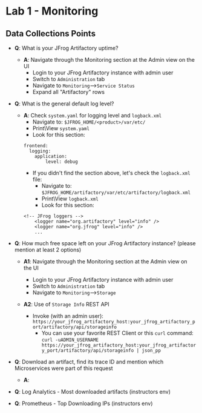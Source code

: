 # Lab 1 - Monitoring

## Data Collections Points

* **Q**: What is your JFrog Artifactory uptime?

    * **A**: Navigate through the Monitoring section at the Admin view on the UI
        * Login to your JFrog Artifactory instance with admin user
        * Switch to `Administration` tab
        * Navigate to `Monitoring`-->`Service Status`
        * Expand all "Artifactory" rows


* **Q**: What is the general default log level?

    * **A**: Check `system.yaml` for logging level and `logback.xml`
        * Navigate to: `$JFROG_HOME/<product>/var/etc/`
        * Print\View `system.yaml`
        * Look for this section:
        ```
      frontend:
          logging:
            application:
                level: debug
      ```
        * If you didn't find the section above, let's check the `logback.xml` file:
            * Navigate to: `$JFROG_HOME/artifactory/var/etc/artifactory/logback.xml`
            * Print\View `logback.xml`
            * Look for this section:
        ```
      <!-- JFrog loggers -->
            <logger name="org.artifactory" level="info" />
            <logger name="org.jfrog" level="info" />
            ...
      ```
    

* **Q**: How much free space left on your JFrog Artifactory instance? (please mention at least 2 options)
  
    * **A1**: Navigate through the Monitoring section at the Admin view on the UI
        * Login to your JFrog Artifactory instance with admin user
        * Switch to `Administration` tab
        * Navigate to `Monitoring`-->`Storage`
        
    * **A2**: Use of `Storage Info` REST API
        * Invoke (with an admin user): `https://your_jfrog_artifactory_host:your_jfrog_artifactory_port/artifactory/api/storageinfo`
            * You can use your favorite REST Client or this `curl` command:
            `curl -uADMIN_USERNAME https://your_jfrog_artifactory_host:your_jfrog_artifactory_port/artifactory/api/storageinfo | json_pp`

              
* **Q**: Download an artifact, find its trace ID and mention which Microservices were part of this request

    * **A**:    
    
* **Q**: Log Analytics - Most downloaded artifacts (instructors env)

* **Q**: Prometheus - Top Downloading IPs  (instructors env)

